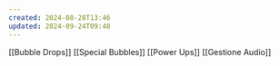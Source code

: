 ```yaml
---
created: 2024-08-28T13:46
updated: 2024-09-24T09:48
---
```



[[Bubble Drops]]
[[Special Bubbles]]
[[Power Ups]] 
[[Gestione Audio]]
